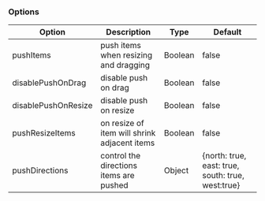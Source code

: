 ### Options

Option | Description | Type | Default
------------ | ------------- | ------------- | -------------
pushItems | push items when resizing and dragging | Boolean | false
disablePushOnDrag | disable push on drag | Boolean | false
disablePushOnResize | disable push on resize | Boolean | false
pushResizeItems | on resize of item will shrink adjacent items | Boolean | false
pushDirections | control the directions items are pushed | Object | {north: true, east: true, south: true, west:true}
